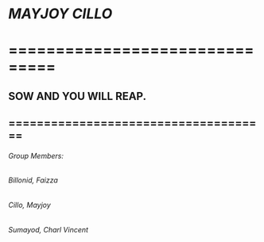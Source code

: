 # *MAYJOY CILLO*
# ===============================
## SOW AND YOU WILL REAP.

## =====================================

###### Group Members:
######                  Billonid, Faizza
######                  Cillo, Mayjoy
######                  Sumayod, Charl Vincent